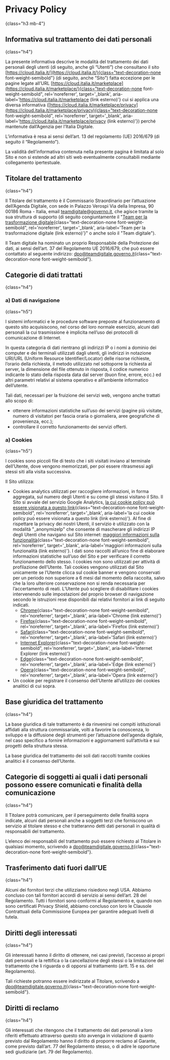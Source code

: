 # Privacy Policy
{class="h3 mb-4"}

## Informativa sul trattamento dei dati personali
{class="h4"}

La presente informativa descrive le modalità del trattamento dei dati personali degli utenti (di seguito, anche gli “Utenti”) 
che consultano il sito 
[https://cloud.italia.it/](https://cloud.italia.it/){class="text-decoration-none font-weight-semibold"} (di seguito, anche “Sito”) fatta eccezione per le pagine legate all’URL
[https://cloud.italia.it/marketplace](https://cloud.italia.it/marketplace/){class="text-decoration-none font-weight-semibold", rel='noreferrer', target='_blank', aria-label='https://cloud.italia.it/marketplace (link esterno)'}
cui si applica una diversa informativa 
([https://cloud.italia.it/marketplace/privacy](https://cloud.italia.it/marketplace/privacy){class="text-decoration-none font-weight-semibold", rel='noreferrer', target='_blank', aria-label='https://cloud.italia.it/marketplace/privacy (link esterno)'}) 
perché mantenute dall’Agenzia per l’Italia Digitale.

L’informativa è resa ai sensi dell’art. 13 del regolamento (UE) 2016/679 (di seguito il “Regolamento”).

La validità dell’informativa contenuta nella presente pagina è limitata al solo Sito e non si estende ad altri siti web eventualmente 
consultabili mediante collegamento ipertestuale.

## Titolare del trattamento
{class="h4"}

Il Titolare del trattamento è il Commissario Straordinario per l’attuazione dell’Agenda Digitale, con sede in Palazzo Verospi Via della Impresa, 
90 00186 Roma - Italia, email teamdigitale@governo.it, che agisce tramite la sua struttura di supporto (di seguito congiuntamente il 
"[Team per la trasformazione digitale](https://teamdigitale.governo.it/){class="text-decoration-none font-weight-semibold", rel='noreferrer', target='_blank', aria-label='Team per la trasformazione digitale (link esterno)'}"
 o anche solo il "Team digitale").

Il Team digitale ha nominato un proprio Responsabile della Protezione dei dati, ai sensi dell’art. 37 del Regolamento UE 2016/679, 
che può essere contattato al seguente indirizzo:
[dpo@teamdigitale.governo.it](mailto:dpo@teamdigitale.governo.it){class="text-decoration-none font-weight-semibold"}.

## Categorie di dati trattati
{class="h4"}

### a) Dati di navigazione
{class="h5"}

I sistemi informatici e le procedure software preposte al funzionamento di questo sito acquisiscono, nel corso del loro normale esercizio, 
alcuni dati personali la cui trasmissione è implicita nell’uso dei protocolli di comunicazione di Internet.

In questa categoria di dati rientrano gli indirizzi IP o i nomi a dominio dei computer e dei terminali utilizzati dagli utenti, 
gli indirizzi in notazione URI/URL (Uniform Resource Identifier/Locator) delle risorse richieste, l’orario della richiesta, 
il metodo utilizzato nel sottoporre la richiesta al server, la dimensione del file ottenuto in risposta, il codice numerico indicante 
lo stato della risposta data dal server (buon fine, errore, ecc.) ed altri parametri relativi al sistema operativo e all’ambiente informatico dell’utente.

Tali dati, necessari per la fruizione dei servizi web, vengono anche trattati allo scopo di:

- ottenere informazioni statistiche sull’uso dei servizi (pagine più visitate, numero di visitatori per fascia oraria o giornaliera, aree geografiche di provenienza, ecc.);
- controllare il corretto funzionamento dei servizi offerti.

### a) Cookies
{class="h5"}

I cookies sono piccoli file di testo che i siti visitati inviano al terminale dell’Utente, dove vengono memorizzati, per poi essere ritrasmessi agli stessi siti alla visita successiva.

Il Sito utilizza:

- Cookies analytics utilizzati per raccogliere informazioni, in forma aggregata, sul numero degli Utenti e su come gli stessi visitano il Sito. 
  Il Sito si avvale del servizio Google Analytics,
  [la cui cookie policy può essere visionata a questo link](https://developers.google.com/analytics/devguides/collection/analyticsjs/cookie-usage){class="text-decoration-none font-weight-semibold", rel='noreferrer', target='_blank', aria-label='la cui cookie policy può essere visionata a questo link (link esterno)'}.
  Al fine di rispettare la privacy dei nostri Utenti, il servizio è utilizzato con la modalità "\_anonymizeIp" che consente di mascherare gli indirizzi 
  IP degli Utenti che navigano sul Sito internet:
  [maggiori informazioni sulla funzionalità](https://support.google.com/analytics/answer/2763052?hl=it){class="text-decoration-none font-weight-semibold", rel='noreferrer', target='_blank', aria-label='maggiori informazioni sulla funzionalità (link esterno)'}.
  I dati sono raccolti all’unico fine di elaborare informazioni statistiche sull’uso del Sito e per verificare il corretto funzionamento dello stesso. 
  I cookies non sono utilizzati per attività di profilazione dell’Utente. 
  Tali cookies vengono utilizzati dal Sito unicamente se l’Utente clicca sul cookie banner e vengono conservati per un periodo non superiore a 6 mesi dal momento 
  della raccolta, salvo che la loro ulteriore conservazione non si renda necessaria per l’accertamento di reati. 
  L’Utente può scegliere di disabilitare i cookies intervenendo sulle impostazioni del proprio browser di navigazione secondo 
  le istruzioni rese disponibili dai relativi fornitori ai link di seguito indicati.
  - [Chrome](https://support.google.com/chrome/answer/95647?co=GENIE.Platform%3DDesktop&hl=it){class="text-decoration-none font-weight-semibold", rel='noreferrer', target='_blank', aria-label='Chrome (link esterno)'}
  - [Firefox](https://support.mozilla.org/it/kb/protezione-antitracciamento-avanzata-firefox-desktop?redirectslug=Attivare+e+disattivare+i+cookie&redirectlocale=it){class="text-decoration-none font-weight-semibold", rel='noreferrer', target='_blank', aria-label='Firefox (link esterno)'}
  - [Safari](https://support.apple.com/en-gb/guide/safari/sfri11471/mac){class="text-decoration-none font-weight-semibold", rel='noreferrer', target='_blank', aria-label='Safari (link esterno)'}
  - [Internet Explorer](https://support.microsoft.com/it-it/topic/eliminare-e-gestire-i-cookie-168dab11-0753-043d-7c16-ede5947fc64d){class="text-decoration-none font-weight-semibold", rel='noreferrer', target='_blank', aria-label='Internet Explorer (link esterno)'}
  - [Edge](https://support.microsoft.com/it-it/microsoft-edge/eliminare-i-cookie-in-microsoft-edge-63947406-40ac-c3b8-57b9-2a946a29ae09){class="text-decoration-none font-weight-semibold", rel='noreferrer', target='_blank', aria-label='Edge (link esterno)'}
  - [Opera](https://help.opera.com/en/latest/web-preferences/#cookies){class="text-decoration-none font-weight-semibold", rel='noreferrer', target='_blank', aria-label='Opera (link esterno)'}
- Un cookie per registrare il consenso dell’Utente all’utilizzo dei cookies analitici di cui sopra.

## Base giuridica del trattamento
{class="h4"}

La base giuridica di tale trattamento è da rinvenirsi nei compiti istituzionali affidati alla struttura commissariale, volti a favorire la conoscenza, 
lo sviluppo e la diffusione degli strumenti per l’attuazione dell’agenda digitale, nel caso specifico a fornire informazioni e 
aggiornamenti sull’attività e sui progetti della struttura stessa.

La base giuridica del trattamento dei soli dati raccolti tramite cookies analitici è il consenso dell’Utente.

## Categorie di soggetti ai quali i dati personali possono essere comunicati e finalità della comunicazione
{class="h4"}

Il Titolare potrà comunicare, per il perseguimento delle finalità sopra indicate, alcuni dati personali anche a soggetti terzi che 
forniscono un servizio al titolare stesso e che tratteranno detti dati personali in qualità di responsabili del trattamento.

L’elenco dei responsabili del trattamento può essere richiesto al Titolare in qualsiasi momento, scrivendo a
[dpo@teamdigitale.governo.it](mailto:dpo@teamdigitale.governo.it){class="text-decoration-none font-weight-semibold"}.

## Trasferimento dati fuori dall’UE
{class="h4"}

Alcuni dei fornitori terzi che utilizziamo risiedono negli USA. Abbiamo concluso con tali fornitori accordi di servizio ai sensi dell’art. 28 del Regolamento. 
Tutti i fornitori sono conformi al Regolamento e, quando non sono certificati Privacy Shield, abbiamo concluso con loro le Clausole Contrattuali della Commissione Europea 
per garantire adeguati livelli di tutela.

## Diritti degli interessati
{class="h4"}

Gli interessati hanno il diritto di ottenere, nei casi previsti, l’accesso ai propri dati personali e la rettifica o la cancellazione degli stessi o 
la limitazione del trattamento che li riguarda o di opporsi al trattamento (artt. 15 e ss. del Regolamento).

Tali richieste potranno essere indirizzate al Titolare, scrivendo a
[dpo@teamdigitale.governo.it](mailto:dpo@teamdigitale.governo.it){class="text-decoration-none font-weight-semibold"}.

## Diritti di reclamo
{class="h4"}

Gli interessati che ritengono che il trattamento dei dati personali a loro riferiti effettuato attraverso questo sito avvenga in violazione di 
quanto previsto dal Regolamento hanno il diritto di proporre reclamo al Garante, come previsto dall’art. 77 del Regolamento stesso, 
o di adire le opportune sedi giudiziarie (art. 79 del Regolamento).
